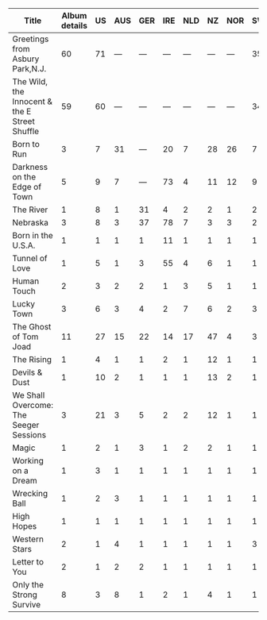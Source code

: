 | Title                                         |Album details| US | AUS | GER | IRE | NLD |NZ |NOR|SWE|UK
|-----------------------------------------------|-------------|---|---|---|---|---|---|---|---|---|
| Greetings from Asbury Park,N.J.               |60|71|—|—|—|—|—|—|35|41|
| The Wild, the Innocent & the E Street Shuffle |59|60|—|—|—|—|—|—|34|33|
| Born to Run                                   | 3|7|31|—|20|7|28|26|7|17|
| Darkness on the Edge of Town                  |5|9|7|—|73|4|11|12|9|14|
| The River                                     |1|8|1|31|4|2|2|1|2|2|
| Nebraska                                      | 3|8|3|37|78|7|3|3|2|3|
| Born in the U.S.A.                            |1|1|1|1|11|1|1|1|1|1|
|Tunnel of Love|1|5|1|3|55|4|6|1|1|1|
|Human Touch|2|3|2|2|1|3|5|1|1|1|
|Lucky Town|3|6|3|4|2|7|6|2|3|2|
|The Ghost of Tom Joad|11|27|15|22|14|17|47|4|3|16|
|The Rising|1|4|1|1|2|1|12|1|1|1|
|Devils & Dust|1|10|2|1|1|1|13|2|1|1|
|We Shall Overcome: The Seeger Sessions|3|21|3|5|2|2|12|1|1|3|
|Magic|1|2|1|3|1|2|2|1|1|1|
|Working on a Dream|1|3|1|1|1|1|1|1|1|1|
|Wrecking Ball|1|2|3|1|1|1|1|1|1|1|
|High Hopes|1|1|1|1|1|1|1|1|1|1|
|Western Stars|2|1|4|1|1|1|1|1|3|1|
|Letter to You| 2|1|2|2|1|1|1|1|1|1|
|Only the Strong Survive|8|3|8|1|2|1|4|1|1|2|